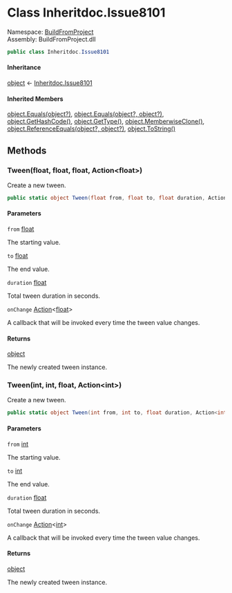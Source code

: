 ﻿# <a id="BuildFromProject_Inheritdoc_Issue8101"></a> Class Inheritdoc.Issue8101

Namespace: [BuildFromProject](BuildFromProject.md)  
Assembly: BuildFromProject.dll  

```csharp
public class Inheritdoc.Issue8101
```

#### Inheritance

[object](https://learn.microsoft.com/dotnet/api/system.object) ← 
[Inheritdoc.Issue8101](BuildFromProject.Inheritdoc.Issue8101.md)

#### Inherited Members

[object.Equals\(object?\)](https://learn.microsoft.com/dotnet/api/system.object.equals\#system\-object\-equals\(system\-object\)), 
[object.Equals\(object?, object?\)](https://learn.microsoft.com/dotnet/api/system.object.equals\#system\-object\-equals\(system\-object\-system\-object\)), 
[object.GetHashCode\(\)](https://learn.microsoft.com/dotnet/api/system.object.gethashcode), 
[object.GetType\(\)](https://learn.microsoft.com/dotnet/api/system.object.gettype), 
[object.MemberwiseClone\(\)](https://learn.microsoft.com/dotnet/api/system.object.memberwiseclone), 
[object.ReferenceEquals\(object?, object?\)](https://learn.microsoft.com/dotnet/api/system.object.referenceequals), 
[object.ToString\(\)](https://learn.microsoft.com/dotnet/api/system.object.tostring)

## Methods

### <a id="BuildFromProject_Inheritdoc_Issue8101_Tween_System_Single_System_Single_System_Single_System_Action_System_Single__"></a> Tween\(float, float, float, Action<float\>\)

Create a new tween.

```csharp
public static object Tween(float from, float to, float duration, Action<float> onChange)
```

#### Parameters

`from` [float](https://learn.microsoft.com/dotnet/api/system.single)

The starting value.

`to` [float](https://learn.microsoft.com/dotnet/api/system.single)

The end value.

`duration` [float](https://learn.microsoft.com/dotnet/api/system.single)

Total tween duration in seconds.

`onChange` [Action](https://learn.microsoft.com/dotnet/api/system.action\-1)<[float](https://learn.microsoft.com/dotnet/api/system.single)\>

A callback that will be invoked every time the tween value changes.

#### Returns

 [object](https://learn.microsoft.com/dotnet/api/system.object)

The newly created tween instance.

### <a id="BuildFromProject_Inheritdoc_Issue8101_Tween_System_Int32_System_Int32_System_Single_System_Action_System_Int32__"></a> Tween\(int, int, float, Action<int\>\)

Create a new tween.

```csharp
public static object Tween(int from, int to, float duration, Action<int> onChange)
```

#### Parameters

`from` [int](https://learn.microsoft.com/dotnet/api/system.int32)

The starting value.

`to` [int](https://learn.microsoft.com/dotnet/api/system.int32)

The end value.

`duration` [float](https://learn.microsoft.com/dotnet/api/system.single)

Total tween duration in seconds.

`onChange` [Action](https://learn.microsoft.com/dotnet/api/system.action\-1)<[int](https://learn.microsoft.com/dotnet/api/system.int32)\>

A callback that will be invoked every time the tween value changes.

#### Returns

 [object](https://learn.microsoft.com/dotnet/api/system.object)

The newly created tween instance.

